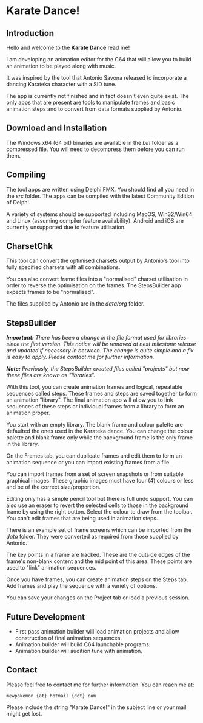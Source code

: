 # Karate Dance!

## Introduction

Hello and welcome to the **Karate Dance** read me!

I am developing an animation editor for the C64 that will allow you to build an animation to be played along with music.

It was inspired by the tool that Antonio Savona released to incorporate a dancing Karateka character with a SID tune.

The app is currently not finished and in fact doesn't even quite exist.  The only apps that are present are tools to manipulate frames and basic animation steps and to convert from data formats supplied by Antonio.


## Download and Installation

The Windows x64 (64 bit) binaries are available in the _bin_ folder as a compressed file.  You will need to decompress them before you can run them.


## Compiling

The tool apps are written using Delphi FMX.  You should find all you need in the _src_ folder.  The apps can be compiled with the latest Community Edition of Delphi.  

A variety of systems should be supported including MacOS, Win32/Win64 and Linux (assuming compiler feature availability).  Android and iOS are currently unsupported due to feature utilisation.


## CharsetChk

This tool can convert the optimised charsets output by Antonio's tool into fully specified charsets with all combinations.  

You can also convert frame files into a "normalised" charset utilisation in order to reverse the optimisation on the frames.  The StepsBuilder app expects frames to be "normalised".

The files supplied by Antonio are in the _data/org_ folder.


## StepsBuilder

_**Important:**  There has been a change in the file format used for libraries since the first version.  This notice will be removed at next milestone release and updated if necessary in between.  The change is quite simple and a fix is easy to apply.  Please contact me for further information._

_**Note:**  Previously, the StepsBuilder created files called "projects" but now these files are known as "libraries"._

With this tool, you can create animation frames and logical, repeatable sequences called steps.  These frames and steps are saved together to form an animation "library".  The final animation app will allow you to link sequences of these steps or individual frames from a library to form an animation proper.

You start with an empty library.  The blank frame and colour palette are defaulted the ones used in the Karateka dance.  You can change the colour palette and blank frame only while the background frame is the only frame in the library.

On the Frames tab, you can duplicate frames and edit them to form an animation sequence or you can import existing frames from a file.  

You can import frames from a set of screen snapshots or from suitable graphical images.  These graphic images must have four (4) colours or less and be of the correct size/proportion.

Editing only has a simple pencil tool but there is full undo support.  You can also use an eraser to revert the selected cells to those in the background frame by using the right button.  Select the colour to draw from the toolbar.  You can't edit frames that are being used in animation steps.

There is an example set of frame screens which can be imported from the _data_ folder.  They were converted as required from those supplied by Antonio.

The key points in a frame are tracked.  These are the outside edges of the frame's non-blank content and the mid point of this area.  These points are used to "link" animation sequences.

Once you have frames, you can create animation steps on the Steps tab.  Add frames and play the sequence with a variety of options.

You can save your changes on the Project tab or load a previous session.


## Future Development

- First pass animation builder will load animation projects and allow construction of final animation sequences.
- Animation builder will build C64 launchable programs.
- Animation builder will audition tune with animation.

## Contact

Please feel free to contact me for further information.  You can reach me at:
	
	mewpokemon {at} hotmail {dot} com

Please include the string "Karate Dance!" in the subject line or your mail might get lost.